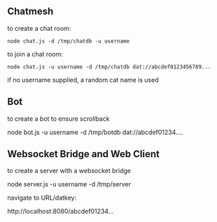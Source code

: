 ## Chatmesh

to create a chat room:

    node chat.js -d /tmp/chatdb -u username

to join a chat room:

    node chat.js -u username -d /tmp/chatdb dat://abcdef0123456789... 

if no username supplied, a random cat name is used


## Bot

to create a bot to ensure scrollback 

  node bot.js -u username -d /tmp/botdb dat://abcdef01234.... 


## Websocket Bridge and Web Client

to create a server with a websocket bridge

  node server.js -u username -d /tmp/server

navigate to URL/datkey:

  http://localhost:8080/abcdef01234...


  
  
